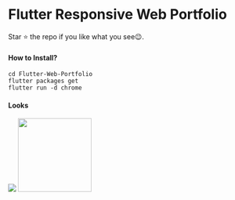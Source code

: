 # Flutter Responsive Web Portfolio

Star ⭐ the repo if you like what you see😉.



#### How to Install?
```
cd Flutter-Web-Portfolio
flutter packages get
flutter run -d chrome
```

#### Looks
<img src="./outputs/gif/desktop.gif" />
<img width="150" src="./outputs/gif/mobile.gif" />
